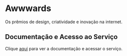 # Awwwards

Os prêmios de design, criatividade e inovação na internet.

## Documentação e Acesso ao Serviço

Clique [aqui](https://www.awwwards.com) para ver a documentação e acessar o serviço.